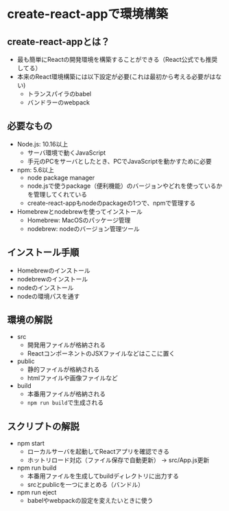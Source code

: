 # create-react-appで環境構築
## create-react-appとは？
- 最も簡単にReactの開発環境を構築することができる（React公式でも推奨してる）
- 本来のReact環境構築には以下設定が必要(これは最初から考える必要がはない)
  - トランスパイラのbabel
  - バンドラーのwebpack

## 必要なもの
- Node.js: 10.16以上
  - サーバ環境で動くJavaScript 
  - 手元のPCをサーバとしたとき、PCでJavaScriptを動かすために必要
- npm: 5.6以上
  - node package manager
  - node.jsで使うpackage（便利機能）のバージョンやどれを使っているかを管理してくれている
  - create-react-appもnodeのpackageの1つで、npmで管理する
- Homebrewとnodebrewを使ってインストール
  - Homebrew: MacOSのパッケージ管理
  - nodebrew: nodeのバージョン管理ツール

## インストール手順
- Homebrewのインストール
- nodebrewのインストール
- nodeのインストール
- nodeの環境パスを通す

## 環境の解説
- src
  - 開発用ファイルが格納される
  - ReactコンポーネントのJSXファイルなどはここに置く
- public
  - 静的ファイルが格納される
  - htmlファイルや画像ファイルなど
- build
  - 本番用ファイルが格納される
  - `npm run build`で生成される

## スクリプトの解説
- npm start
  - ローカルサーバを起動してReactアプリを確認できる
  - ホットリロード対応（ファイル保存で自動更新） -> src/App.js更新
- npm run build
  - 本番用ファイルを生成してbuildディレクトリに出力する
  - srcとpublicを一つにまとめる（バンドル）
- npm run eject
  - babelやwebpackの設定を変えたいときに使う